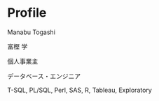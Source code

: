 # Profile
Manabu Togashi

富樫 学

個人事業主

データベース・エンジニア

T-SQL, PL/SQL, Perl, SAS, R, Tableau, Exploratory

